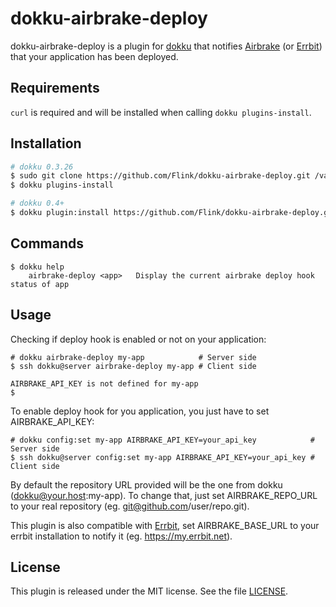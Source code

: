 # dokku-airbrake-deploy

dokku-airbrake-deploy is a plugin for [dokku][dokku] that notifies [Airbrake][airbrake] (or [Errbit][errbit]) that your application has been deployed.

## Requirements

`curl` is required and will be installed when calling `dokku plugins-install`.

## Installation

```sh
# dokku 0.3.26
$ sudo git clone https://github.com/Flink/dokku-airbrake-deploy.git /var/lib/dokku/plugins/airbrake-deploy
$ dokku plugins-install

# dokku 0.4+
$ dokku plugin:install https://github.com/Flink/dokku-airbrake-deploy.git
```

## Commands

```
$ dokku help
    airbrake-deploy <app>   Display the current airbrake deploy hook status of app
```

## Usage

Checking if deploy hook is enabled or not on your application:
```
# dokku airbrake-deploy my-app            # Server side
$ ssh dokku@server airbrake-deploy my-app # Client side

AIRBRAKE_API_KEY is not defined for my-app
$
```

To enable deploy hook for you application, you just have to set AIRBRAKE\_API\_KEY:
```
# dokku config:set my-app AIRBRAKE_API_KEY=your_api_key            # Server side
$ ssh dokku@server config:set my-app AIRBRAKE_API_KEY=your_api_key # Client side
```

By default the repository URL provided will be the one from dokku (dokku@your.host:my-app). To change that, just set AIRBRAKE\_REPO\_URL to your real repository (eg. git@github.com/user/repo.git).

This plugin is also compatible with [Errbit][errbit], set AIRBRAKE\_BASE\_URL to your errbit installation to notify it (eg. https://my.errbit.net).

## License

This plugin is released under the MIT license. See the file [LICENSE](LICENSE).

[dokku]: https://github.com/progrium/dokku
[airbrake]: https://airbrake.io
[errbit]: http://errbit.github.io/errbit/
